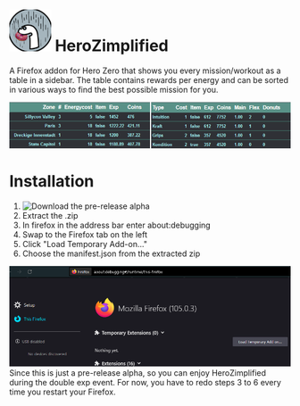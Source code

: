 # <img src="/pretty/denodonut.png" width="75"/>  HeroZimplified

A Firefox addon for Hero Zero that shows you every mission/workout as a table in a sidebar. The table contains rewards per energy and can be sorted in various ways to find the best possible mission for you.

<img src="/readme/exampleWorkoutAndMissions.png">

# Installation

1. ![Download the pre-release alpha](https://github.com/mayiflex/HeroZimplified/releases/tag/alpha)
2. Extract the .zip
3. In firefox in the address bar enter about:debugging
4. Swap to the Firefox tab on the left
5. Click "Load Temporary Add-on..."
6. Choose the manifest.json from the extracted zip
<img src="/readme/aboutdebugging.png">
Since this is just a pre-release alpha, so you can enjoy HeroZimplified during the double exp event. For now, you have to redo steps 3 to 6 every time you restart your Firefox.
